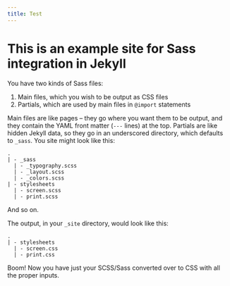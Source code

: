 ```yaml
---
title: Test
---
```


# This is an example site for Sass integration in Jekyll

You have two kinds of Sass files:

1. Main files, which you wish to be output as CSS files
2. Partials, which are used by main files in `@import` statements

Main files are like pages – they go where you want them to be output, and they contain the YAML front matter (`---` lines) at the top. Partials are like hidden Jekyll data, so they go in an underscored directory, which defaults to `_sass`. You site might look like this:

    .
    | - _sass
      | - _typography.scss
      | - _layout.scss
      | - _colors.scss
    | - stylesheets
      | - screen.scss
      | - print.scss

And so on.

The output, in your `_site` directory, would look like this:

    .
    | - stylesheets
      | - screen.css
      | - print.css

Boom! Now you have just your SCSS/Sass converted over to CSS with all the proper inputs.
